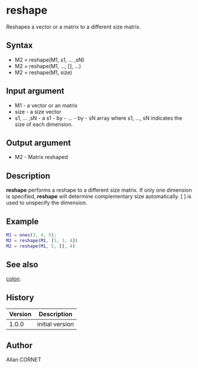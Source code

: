 

# reshape

Reshapes a vector or a matrix to a different size matrix.

## Syntax

- M2 = reshape(M1, s1, ... ,sN)
- M2 = reshape(M1, ..., [], ...)
- M2 = reshape(M1, size)

## Input argument

 - M1 - a vector or an matrix
 - size - a size vector
 - s1, ... ,sN - a s1 - by - ... - by - sN array where s1, ..., sN indicates the size of each dimension.

## Output argument

 - M2 - Matrix reshaped

## Description


  <p><b>reshape</b> performs a reshape to a different size matrix. If only one dimension is specified, <b>reshape</b> will determine complementary size automatically. [ ] is used to unspecify the dimension.</p>


## Example

```matlab
M1 = ones(3, 4, 5);
M2 = reshape(M1, [5, 3, 4])
M2 = reshape(M1, 5, [], 4)
```

## See also

[colon](colon.md).
## History

|Version|Description|
|------|------|
|1.0.0|initial version|


## Author

Allan CORNET



